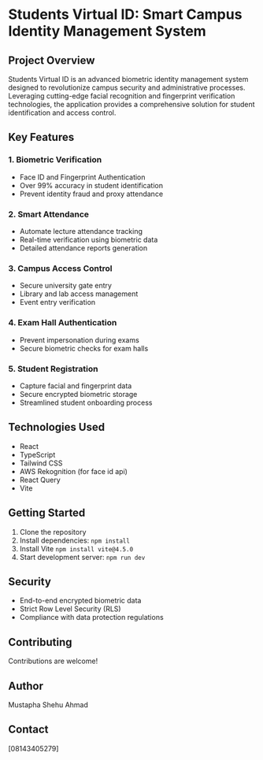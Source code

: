 
# Students Virtual ID: Smart Campus Identity Management System

## Project Overview

Students Virtual ID is an advanced biometric identity management system designed to revolutionize campus security and administrative processes. Leveraging cutting-edge facial recognition and fingerprint verification technologies, the application provides a comprehensive solution for student identification and access control.

## Key Features

### 1. Biometric Verification
- Face ID and Fingerprint Authentication
- Over 99% accuracy in student identification
- Prevent identity fraud and proxy attendance

### 2. Smart Attendance
- Automate lecture attendance tracking
- Real-time verification using biometric data
- Detailed attendance reports generation

### 3. Campus Access Control
- Secure university gate entry
- Library and lab access management
- Event entry verification

### 4. Exam Hall Authentication
- Prevent impersonation during exams
- Secure biometric checks for exam halls

### 5. Student Registration
- Capture facial and fingerprint data
- Secure encrypted biometric storage
- Streamlined student onboarding process

## Technologies Used

- React
- TypeScript
- Tailwind CSS
- AWS Rekognition (for face id api)
- React Query
- Vite

## Getting Started

1. Clone the repository
2. Install dependencies: `npm install`
3. Install Vite `npm install vite@4.5.0`
4. Start development server: `npm run dev`

## Security

- End-to-end encrypted biometric data
- Strict Row Level Security (RLS)
- Compliance with data protection regulations

## Contributing

Contributions are welcome! 

## Author

Mustapha Shehu Ahmad 


## Contact

[08143405279]
